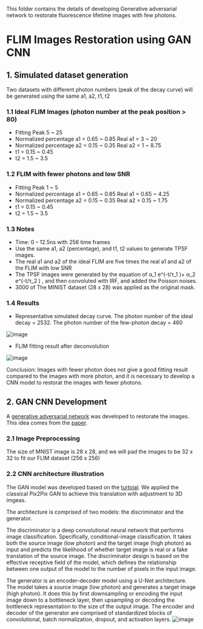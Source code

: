 This folder contains the details of developing Generative adversarial network to restorate fluorescence lifetime images with few photons.
# FLIM Images Restoration using GAN CNN
## 1. Simulated dataset generation
Two datasets with different photon numbers (peak of the decay curve) will be generated using the same a1, a2, t1, t2

### 1.1 Ideal FLIM Images (photon number at the peak position > 80)
- Fitting Peak 5 ~ 25
- Normalized percentage a1 = 0.65 ~ 0.85 Real a1 = 3 ~ 20
- Normalized percentage a2 = 0.15 ~ 0.35 Real a2 = 1 ~ 8.75
- t1 = 0.15 ~ 0.45
- t2 = 1.5 ~ 3.5

### 1.2 FLIM with fewer photons and low SNR
- Fitting Peak 1 ~ 5
- Normalized percentage a1 = 0.65 ~ 0.85 Real a1 = 0.65 ~ 4.25
- Normalized percentage a2 = 0.15 ~ 0.35 Real a2 = 0.15 ~ 1.75
- t1 = 0.15 ~ 0.45
- t2 = 1.5 ~ 3.5

### 1.3 Notes
- Time: 0 – 12.5ns with 256 time frames
- Use the same a1, a2 (percentage), and t1, t2 values to generate TPSF images.
- The real a1 and a2 of the ideal FLIM are five times the real a1 and a2 of the FLIM with low SNR
- The TPSF images were generated by the equation of α_1 e^(-t/τ_1 )+ α_2 e^(-t/τ_2 ) , and then convoluted with IRF, and added the Poisson noises.
- 3000 of The MINIST dataset (28 x 28) was applied as the original mask.

### 1.4 Results
- Representative simulated decay curve. The photon number of the ideal decay = 2532. The photon number of the few-photon decay = 460

![image](https://github.com/walshlab/FLIM-fit/assets/49083235/0f1c62d4-237e-4f0f-9708-d8248aa30d27)
- FLIM fitting result after deconvolution

![image](https://github.com/walshlab/FLIM-fit/assets/49083235/4c0bbcaf-257f-4653-8a9c-bbfddafab703)

Conclusion: Images with fewer photon does not give a good fitting result compared to the images with more photon, and it is necessary to develop a CNN model to restorat the images with fewer photons.

## 2. GAN CNN Development

A [generative adversarial network](https://github.com/walshlab/FLIM-fit/blob/main/GAN%20Model%20Development/FLIM_GAN_Demo5.ipynb) was developed to restorate the images. 
This idea comes from the [paper](https://doi.org/10.1038/s42003-021-02938-w).
### 2.1 Image Preprocessing
The size of MNIST image is 28 x 28, and we will pad the images to be 32 x 32 to fit our FLIM dataset (256 x 256)
### 2.2 CNN architecture illustration
The GAN model was developed based on the [turtoial](https://machinelearningmastery.com/how-to-develop-a-pix2pix-gan-for-image-to-image-translation/).
We applied the classical Pix2Pix GAN to achieve this translation with adjustment to 3D imgeas.

The architecture is comprised of two models: the discriminator and the generator.

The discriminator is a deep convolutional neural network that performs image classification. Specifically, conditional-image classification. It takes both the source image (low photon) and the target image (high photon) as input and predicts the likelihood of whether target image is real or a fake translation of the source image. The discriminator design is based on the effective receptive field of the model, which defines the relationship between one output of the model to the number of pixels in the input image. 

The generator is an encoder-decoder model using a U-Net architecture. The model takes a source image (low photon) and generates a target image (high photon). It does this by first downsampling or encoding the input image down to a bottleneck layer, then upsampling or decoding the bottleneck representation to the size of the output image. 
The encoder and decoder of the generator are comprised of standardized blocks of convolutional, batch normalization, dropout, and activation layers.
![image](https://github.com/walshlab/FLIM-fit/assets/49083235/ac1e2834-befe-4328-8af7-87e1327326d3)


